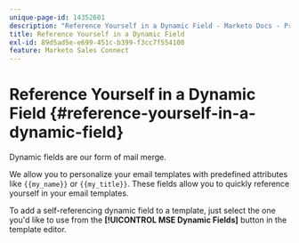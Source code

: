 ```yaml
---
unique-page-id: 14352601
description: "Reference Yourself in a Dynamic Field - Marketo Docs - Product Documentation"
title: Reference Yourself in a Dynamic Field
exl-id: 89d5ad5e-e699-451c-b399-f3cc7f554100
feature: Marketo Sales Connect
---
```

# Reference Yourself in a Dynamic Field {#reference-yourself-in-a-dynamic-field}

Dynamic fields are our form of mail merge.

We allow you to personalize your email templates with predefined attributes like `{{my_name}}` or `{{my_title}}`. These fields allow you to quickly reference yourself in your email templates.

To add a self-referencing dynamic field to a template, just select the one you'd like to use from the **[!UICONTROL MSE Dynamic Fields]** button in the template editor.

